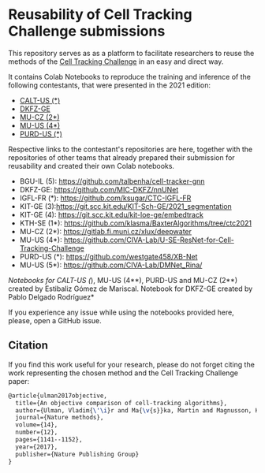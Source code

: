 # Reusability of Cell Tracking Challenge submissions

This repository serves as as a platform to facilitate researchers to reuse the methods of the [Cell Tracking Challenge](http://celltrackingchallenge.net/) in an easy and direct way. 

It contains Colab Notebooks to reproduce the training and inference of the following contestants, that were presented in the 2021 edition:

- [CALT-US (*)](https://github.com/CellTrackingChallenge/2021-edition-available-colabs/blob/main/Notebooks/CALT-US(*).ipynb)
- [DKFZ-GE](https://github.com/CellTrackingChallenge/2021-edition-available-colabs/blob/main/Notebooks/DKFZ-GE.ipynb)
- [MU-CZ (2*)](https://github.com/CellTrackingChallenge/2021-edition-available-colabs/blob/main/Notebooks/MU-CZ(2*).ipynb)
- [MU-US (4*)](https://github.com/CellTrackingChallenge/2021-edition-available-colabs/blob/main/Notebooks/MU-US(4*).ipynb)
- [PURD-US (*)](https://github.com/CellTrackingChallenge/2021-edition-available-colabs/blob/main/Notebooks/PURD-US(*).ipynb)


Respective links to the contestant's repositories are here, together with the repositories of other teams that already prepared their submission for reusability and created their own Colab notebooks.

- BGU-IL (5): https://github.com/talbenha/cell-tracker-gnn
- DKFZ-GE: https://github.com/MIC-DKFZ/nnUNet
- IGFL-FR (*): https://github.com/ksugar/CTC-IGFL-FR
- KIT-GE (3):https://git.scc.kit.edu/KIT-Sch-GE/2021_segmentation
- KIT-GE (4): https://git.scc.kit.edu/kit-loe-ge/embedtrack
- KTH-SE (1*): https://github.com/klasma/BaxterAlgorithms/tree/ctc2021
- MU-CZ (2*): https://gitlab.fi.muni.cz/xlux/deepwater
- MU-US (4*): https://github.com/CIVA-Lab/U-SE-ResNet-for-Cell-Tracking-Challenge
- PURD-US (*): https://github.com/westgate458/XB-Net
- MU-US (5*): https://github.com/CIVA-Lab/DMNet_Rina/ 

*Notebooks for CALT-US (*), MU-US (4**), PURD-US and MU-CZ (2**) created by Estibaliz Gómez de Mariscal. Notebook for DKFZ-GE created by Pablo Delgado Rodríguez*

If you experience any issue while using the notebooks provided here, please, open a GitHub issue.

## Citation

If you find this work useful for your research, please do not forget citing the work representing the chosen method and the Cell Tracking Challenge paper:

```latex
@article{ulman2017objective,
  title={An objective comparison of cell-tracking algorithms},
  author={Ulman, Vladim{\'\i}r and Ma{\v{s}}ka, Martin and Magnusson, Klas EG and Ronneberger, Olaf and Haubold, Carsten and Harder, Nathalie and Matula, Pavel and Matula, Petr and Svoboda, David and Radojevic, Miroslav and others},
  journal={Nature methods},
  volume={14},
  number={12},
  pages={1141--1152},
  year={2017},
  publisher={Nature Publishing Group}
}
```
